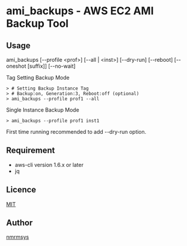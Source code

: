 ami_backups - AWS EC2 AMI Backup Tool
====

## Usage
 ami_backups [--profile &lt;prof&gt;] [--all | &lt;inst&gt;] [--dry-run] [--reboot] [--oneshot [suffix]] [--no-wait]

Tag Setting Backup Mode

    > # Setting Backup Instance Tag 
    > # Backup:on, Generation:3, Reboot:off (optional) 
    > ami_backups --profile prof1 --all 

Single Instance Backup Mode

    > ami_backups --profile prof1 inst1 

First time running recommended to add --dry-run option.

## Requirement
- aws-cli version 1.6.x or later
- jq 

## Licence

[MIT](http://opensource.org/licenses/mit-license.php)

## Author

[nmrmsys](https://github.com/nmrmsys)
